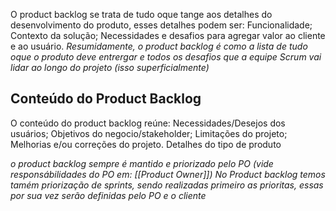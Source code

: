O product backlog se trata de tudo oque tange aos detalhes do desenvolvimento do produto, esses detalhes podem ser:
	Funcionalidade;
	Contexto da solução;
	Necessidades e desafios para agregar valor ao cliente e ao usuário.
*Resumidamente, o product backlog é como a lista de tudo oque o produto deve entrergar e todos os desafios que a equipe Scrum vai lidar ao longo do projeto (isso superficialmente)*

## Conteúdo do Product Backlog
O conteúdo do product backlog reúne:
	Necessidades/Desejos dos usuários;
	Objetivos do negocio/stakeholder;
	Limitações do projeto;
	Melhorias e/ou correções do projeto.
	Detalhes do tipo de produto

*o product backlog sempre é mantido e priorizado pelo PO (vide responsábilidades do PO em: [[Product Owner]])*
*No Product backlog temos tamém priorização de sprints, sendo realizadas primeiro as prioritas, essas por sua vez serão definidas pelo PO e o cliente*
